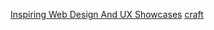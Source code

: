 [Inspiring Web Design And UX Showcases](https://www.smashingmagazine.com/2023/03/inspiring-web-design-ux-showcases/)
[craft](https://rauno.me/craft)
